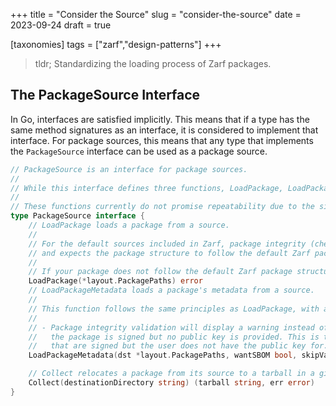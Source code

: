 +++
title = "Consider the Source"
slug = "consider-the-source"
date = 2023-09-24
draft = true

[taxonomies]
tags = ["zarf","design-patterns"]
+++

> tldr; Standardizing the loading process of Zarf packages.

<!-- more -->

## The PackageSource Interface

In Go, interfaces are satisfied implicitly. This means that if a type has the same method signatures as an interface, it is considered to implement that interface. For package sources, this means that any type that implements the `PackageSource` interface can be used as a package source.

```go
// PackageSource is an interface for package sources.
//
// While this interface defines three functions, LoadPackage, LoadPackageMetadata, and Collect; only one of them should be used within a packager function.
//
// These functions currently do not promise repeatability due to the side effect nature of loading a package.
type PackageSource interface {
    // LoadPackage loads a package from a source.
    //
    // For the default sources included in Zarf, package integrity (checksums, signatures, etc.) is validated during this function
    // and expects the package structure to follow the default Zarf package structure.
    //
    // If your package does not follow the default Zarf package structure, you will need to implement your own source.
    LoadPackage(*layout.PackagePaths) error
    // LoadPackageMetadata loads a package's metadata from a source.
    //
    // This function follows the same principles as LoadPackage, with a few exceptions:
    //
    // - Package integrity validation will display a warning instead of returning an error if
    //   the package is signed but no public key is provided. This is to allow for the inspection and removal of packages
    //   that are signed but the user does not have the public key for.
    LoadPackageMetadata(dst *layout.PackagePaths, wantSBOM bool, skipValidation bool) error

    // Collect relocates a package from its source to a tarball in a given destination directory.
    Collect(destinationDirectory string) (tarball string, err error)
}
```
